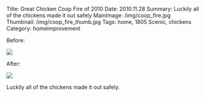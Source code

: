 Title: Great Chicken Coop Fire of 2010
Date: 2010.11.28
Summary: Luckily all of the chickens made it out safely
MainImage: /img/coop_fire.jpg
Thumbnail: /img/coop_fire_thumb.jpg
Tags: home, 1805 Scenic, chickens
Category: homeimprovement

Before:
<p><img src="/img/chickens/before.jpg" class="smallimg" /></p>

After:
<p><img src="/img/chickens/after.jpg" class="smallimg" /></p>

Luckily all of the chickens made it out safely.
